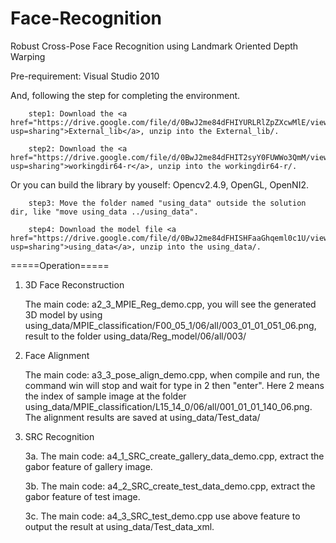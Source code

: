 # Face-Recognition
Robust Cross-Pose Face Recognition using Landmark Oriented Depth Warping 

Pre-requirement: Visual Studio 2010

And, following the step for completing the environment.

        step1: Download the <a href="https://drive.google.com/file/d/0BwJ2me84dFHIYURLRlZpZXcwMlE/view?usp=sharing">External_lib</a>, unzip into the External_lib/.

        step2: Download the <a href="https://drive.google.com/file/d/0BwJ2me84dFHIT2syY0FUWWo3QmM/view?usp=sharing">workingdir64-r</a>, unzip into the workingdir64-r/.

Or you can build the library by youself: Opencv2.4.9, OpenGL, OpenNI2.

        step3: Move the folder named "using_data" outside the solution dir, like "move using_data ../using_data".

        step4: Download the model file <a href="https://drive.google.com/file/d/0BwJ2me84dFHISHFaaGhqeml0c1U/view?usp=sharing">using_data</a>, unzip into the using_data/.

=====Operation=====

1. 3D Face Reconstruction

    The main code: a2_3_MPIE_Reg_demo.cpp, you will see the generated 3D model by using using_data/MPIE_classification/F00_05_1/06/all/003_01_01_051_06.png, result to the folder using_data/Reg_model/06/all/003/

2. Face Alignment

    The main code: a3_3_pose_align_demo.cpp, when compile and run, the command win will stop and wait for type in 2 then "enter". Here 2 means the index of sample image at the folder using_data/MPIE_classification/L15_14_0/06/all/001_01_01_140_06.png. The alignment results are saved at using_data/Test_data/

3. SRC Recognition

    3a. The main code: a4_1_SRC_create_gallery_data_demo.cpp, extract the gabor feature of gallery image.

    3b. The main code: a4_2_SRC_create_test_data_demo.cpp, extract the gabor feature of test image.

    3c. The main code: a4_3_SRC_test_demo.cpp use above feature to output the result at using_data/Test_data_xml.
